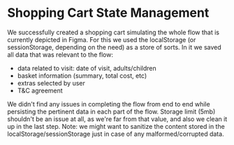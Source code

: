 # Shopping Cart State Management

We successfully created a shopping cart simulating the whole flow that is currently depicted in Figma. For this we used the localStorage (or sessionStorage, depending on the need) as a store of sorts. In it we saved all data that was relevant to the flow: 
- data related to visit: date of visit, adults/children
- basket information (summary, total cost, etc)
- extras selected by user
- T&C agreement

We didn't find any issues in completing the flow from end to end while persisting the pertinent data in each part of the flow. Storage limit (5mb) shouldn't be an issue at all, as we're far from that value, and also we clean it up in the last step. Note: we might want to sanitize the content stored in the localStorage/sessionStorage just in case of any malformed/corrupted data. 
